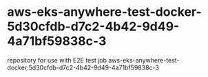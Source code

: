 # aws-eks-anywhere-test-docker-5d30cfdb-d7c2-4b42-9d49-4a71bf59838c-3
repository for use with E2E test job aws-eks-anywhere-test-docker:5d30cfdb-d7c2-4b42-9d49-4a71bf59838c-3
